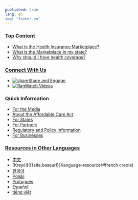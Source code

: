 ```yaml
---
published: true
lang: en
tag: "footer-en"
---
```


### Top Content
- [What is the Health Insurance Marketplace?]({{site.baseurl}}/what-is-the-health-insurance-marketplace)
-	[What is the Marketplace in my state?]({{site.baseurl}}/what-is-the-marketplace-in-my-state)
-	[Why should I have health coverage?]({{site.baseurl}}/why-should-i-have-health-coverage)


### [Connect With Us]({{site.baseurl}}/connect)

- [![share]()Share and Engage]({{site.baseurl}}/connect/#twitter)
- [![flag]()Watch Videos]({{site.baseurl}}/connect/#youtube)

### Quick Information

- [For the Media](http://www.hhs.gov/news/)
- [About the Affordable Care Act](http://www.hhs.gov/healthcare/facts/timeline/index.html)
- [For States](http://www.cms.gov/CCIIO/Programs-and-Initiatives/Health-Insurance-Marketplaces/State-Marketplace-Resources.html)
- [For Partners](http://marketplace.cms.gov/)
- [Regulatory and Policy Information](http://www.cms.gov/cciio/index.html)
- [For Businesses]({{site.baseurl}}/what-do-large-business-owners-need-to-know/)

### [Resources in Other Languages]({{site.baseurl}}/language-resource)

- [中文]({{site.baseurl}}/language-resource/#chinese)
- [Kreyòl]({{site.baseurl}}/language-resource/#french creole)
- [한국어]({{site.baseurl}}/language-resource/#korean)
- [Polski]({{site.baseurl}}/language-resource/#polish)
- [Português]({{site.baseurl}}/language-resource/#portuguese)
- [Español]({{site.baseurl}}/language-resource/#spanish)
- [tiếng việt]({{site.baseurl}}/language-resource/#vietnamese)